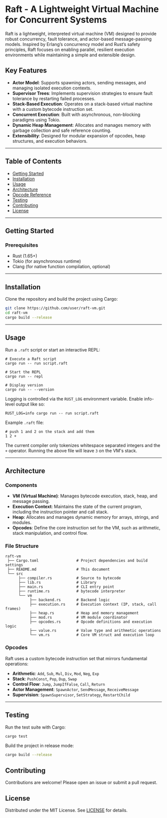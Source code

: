 # Raft - A Lightweight Virtual Machine for Concurrent Systems

Raft is a lightweight, interpreted virtual machine (VM) designed to provide 
robust concurrency, fault tolerance, and actor-based message-passing models. 
Inspired by Erlang’s concurrency model and Rust’s safety principles, Raft 
focuses on enabling parallel, resilient execution environments while maintaining 
a simple and extensible design.

## Key Features
- **Actor Model**: Supports spawning actors, sending messages, and managing 
                   isolated execution contexts.
- **Supervisor Trees**: Implements supervision strategies to ensure fault 
                        tolerance by restarting failed processes.
- **Stack-Based Execution**: Operates on a stack-based virtual machine with a 
                             custom bytecode instruction set.
- **Concurrent Execution**: Built with asynchronous, non-blocking paradigms 
                            using Tokio.
- **Dynamic Heap Management**: Allocates and manages memory with garbage 
                               collection and safe reference counting.
- **Extensibility**: Designed for modular expansion of opcodes, heap structures,
                     and execution behaviors.

---

## Table of Contents
- [Getting Started](#getting-started)
- [Installation](#installation)
- [Usage](#usage)
- [Architecture](#architecture)
- [Opcode Reference](#opcode-reference)
- [Testing](#testing)
- [Contributing](#contributing)
- [License](#license)

---

## Getting Started

### Prerequisites
- Rust (1.65+)
- Tokio (for asynchronous runtime)
- Clang (for native function compilation, optional)

---

## Installation
Clone the repository and build the project using Cargo:

```bash
git clone https://github.com/user/raft-vm.git
cd raft-vm
cargo build --release
```

---

## Usage
Run a `.raft` script or start an interactive REPL:

```
# Execute a Raft script
cargo run -- run script.raft

# Start the REPL
cargo run -- repl

# Display version
cargo run -- --version
```

Logging is controlled via the `RUST_LOG` environment variable. Enable info-level
output like so:

```
RUST_LOG=info cargo run -- run script.raft
```

Example `.raft` file:
```
# push 1 and 2 on the stack and add them
1 2 +
```

The current compiler only tokenizes whitespace separated integers and
the `+` operator. Running the above file will leave `3` on the VM's
stack.

---

## Architecture

### Components
- **VM (Virtual Machine)**: Manages bytecode execution, stack, heap, and message 
                            passing.
- **Execution Context**: Maintains the state of the current program, including 
                         the instruction pointer and call stack.
- **Heap**: Allocates and manages dynamic memory for arrays, strings, and 
            modules.
- **Opcodes**: Define the core instruction set for the VM, such as arithmetic, 
               stack manipulation, and control flow.

### File Structure
```
raft-vm
 ├── Cargo.toml                 # Project dependencies and build settings
 ├── README.md                  # This document
 └── src
      ├── compiler.rs           # Source to bytecode
      ├── lib.rs                # Library
      ├── main.rs               # CLI entry point
      ├── runtime.rs            # bytecode interpreter
      └── vm
           ├── backend.rs       # Backend logic
           ├── execution.rs     # Execution context (IP, stack, call frames)
           ├── heap.rs          # Heap and memory management
           ├── mod.rs           # VM module coordinator
           ├── opcodes.rs       # Opcode definitions and execution logic
           ├── value.rs         # Value type and arithmetic operations
           └── vm.rs            # Core VM struct and execution loop
```

### Opcodes
Raft uses a custom bytecode instruction set that mirrors fundamental operations:
- **Arithmetic**: `Add`, `Sub`, `Mul`, `Div`, `Mod`, `Neg`, `Exp`
- **Stack**: `PushConst`, `Pop`, `Dup`, `Swap`
- **Control Flow**: `Jump`, `JumpIfFalse`, `Call`, `Return`
- **Actor Management**: `SpawnActor`, `SendMessage`, `ReceiveMessage`
- **Supervision**: `SpawnSupervisor`, `SetStrategy`, `RestartChild`

---


## Testing
Run the test suite with Cargo:

```bash
cargo test
```

Build the project in release mode:

```bash
cargo build --release
```

## Contributing
Contributions are welcome! Please open an issue or submit a pull request.

## License
Distributed under the MIT License. See [LICENSE](LICENSE) for details.
